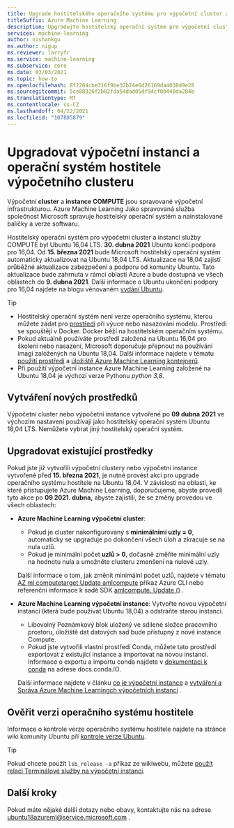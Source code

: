 ```yaml
---
title: Upgrade hostitelského operačního systému pro výpočetní cluster a instanci
titleSuffix: Azure Machine Learning
description: Upgradujte hostitelský operační systém pro výpočetní cluster a instanci COMPUTE z Ubuntu 16,04 LTS na 18,04 LTS.
services: machine-learning
author: nishankgu
ms.author: nigup
ms.reviewer: larryfr
ms.service: machine-learning
ms.subservice: core
ms.date: 03/03/2021
ms.topic: how-to
ms.openlocfilehash: 8f2264cbe316f9be32b74e6d26169da4038d9e28
ms.sourcegitcommit: 5ce88326f2b02fda54dad05df94cf0b440da284b
ms.translationtype: MT
ms.contentlocale: cs-CZ
ms.lasthandoff: 04/22/2021
ms.locfileid: "107885879"
---
```

# <a name="upgrade-compute-instance-and-compute-cluster-host-os"></a>Upgradovat výpočetní instanci a operační systém hostitele výpočetního clusteru

Výpočetní __cluster__ a __instance COMPUTE__ jsou spravované výpočetní infrastrukturou. Azure Machine Learning Jako spravovaná služba společnost Microsoft spravuje hostitelský operační systém a nainstalované balíčky a verze softwaru.

Hostitelský operační systém pro výpočetní cluster a instanci služby COMPUTE byl Ubuntu 16,04 LTS. **30. dubna 2021** Ubuntu končí podpora pro 16,04. Od __15. března 2021__ bude Microsoft hostitelský operační systém automaticky aktualizovat na Ubuntu 18,04 LTS. Aktualizace na 18,04 zajistí průběžné aktualizace zabezpečení a podporu od komunity Ubuntu. Tato aktualizace bude zahrnuta v rámci oblastí Azure a bude dostupná ve všech oblastech do __9. dubna 2021__. Další informace o Ubuntu ukončení podpory pro 16,04 najdete na blogu věnovaném [vydání Ubuntu](https://wiki.ubuntu.com/Releases).

> [!TIP]
> * Hostitelský operační systém není verze operačního systému, kterou můžete zadat pro [prostředí](how-to-use-environments.md) při výuce nebo nasazování modelu. Prostředí se spouštějí v Docker. Docker běží na hostitelském operačním systému.
> * Pokud aktuálně používáte prostředí založená na Ubuntu 16,04 pro školení nebo nasazení, Microsoft doporučuje přepnout na používání imagí založených na Ubuntu 18,04. Další informace najdete v tématu [použití prostředí](how-to-use-environments.md) a [úložiště Azure Machine Learning kontejnerů](https://github.com/Azure/AzureML-Containers/tree/master/base).
> * Při použití výpočetní instance Azure Machine Learning založené na Ubuntu 18,04 je výchozí verze Pythonu _python 3,8_.
## <a name="creating-new-resources"></a>Vytváření nových prostředků

Výpočetní cluster nebo výpočetní instance vytvořené po __09 dubna 2021__ ve výchozím nastavení používají jako hostitelský operační systém Ubuntu 18,04 LTS. Nemůžete vybrat jiný hostitelský operační systém.

## <a name="upgrade-existing-resources"></a>Upgradovat existující prostředky

Pokud jste již vytvořili výpočetní clustery nebo výpočetní instance vytvořené před __15. března 2021__, je nutné provést akci pro upgrade operačního systému hostitele na Ubuntu 18,04. V závislosti na oblasti, ke které přistupujete Azure Machine Learning, doporučujeme, abyste provedli tyto akce po __09 2021. dubna,__ abyste zajistili, že se změny provedou ve všech oblastech:

* __Azure Machine Learning výpočetní cluster__:

    * Pokud je cluster nakonfigurovaný s __minimálními uzly = 0__, automaticky se upgraduje po dokončení všech úloh a zkracuje se na nula uzlů.
    * Pokud je minimální počet __uzlů > 0__, dočasně změňte minimální uzly na hodnotu nula a umožněte clusteru zmenšení na nulové uzly.

    Další informace o tom, jak změnit minimální počet uzlů, najdete v tématu [AZ ml computetarget Update amlcompute](https://docs.microsoft.com/cli/azure/ml/computetarget/update#az_ml_computetarget_update_amlcompute) příkaz Azure CLI nebo referenční informace k sadě SDK [amlcompute. Update ()](https://docs.microsoft.com/python/api/azureml-core/azureml.core.compute.amlcompute.amlcompute#update-min-nodes-none--max-nodes-none--idle-seconds-before-scaledown-none-) .

* __Azure Machine Learning výpočetní instance__: Vytvořte novou výpočetní instanci (která bude používat Ubuntu 18,04) a odstraňte starou instanci.

    * Libovolný Poznámkový blok uložený ve sdílené složce pracovního prostoru, úložiště dat datových sad bude přístupný z nové instance Compute.
    * Pokud jste vytvořili vlastní prostředí Conda, můžete tato prostředí exportovat z existující instance a importovat na novou instanci. Informace o exportu a importu conda najdete v [dokumentaci k conda](https://docs.conda.io/) na adrese docs.conda.IO.

    Další informace najdete v článku [co je výpočetní instance](concept-compute-instance.md) a [vytváření a Správa Azure Machine Learningch výpočetních instancí](how-to-create-manage-compute-instance.md) .

## <a name="check-host-os-version"></a>Ověřit verzi operačního systému hostitele

Informace o kontrole verze operačního systému hostitele najdete na stránce wiki komunity Ubuntu při [kontrole verze Ubuntu](https://help.ubuntu.com/community/CheckingYourUbuntuVersion).

> [!TIP]
> Pokud chcete použít `lsb_release -a` příkaz ze wikiwebu, můžete [použít relaci Terminálové služby na výpočetní instanci](how-to-access-terminal.md).
## <a name="next-steps"></a>Další kroky

Pokud máte nějaké další dotazy nebo obavy, kontaktujte nás na adrese [ubuntu18azureml@service.microsoft.com](mailto:ubuntu18azureml@service.microsoft.com) .
